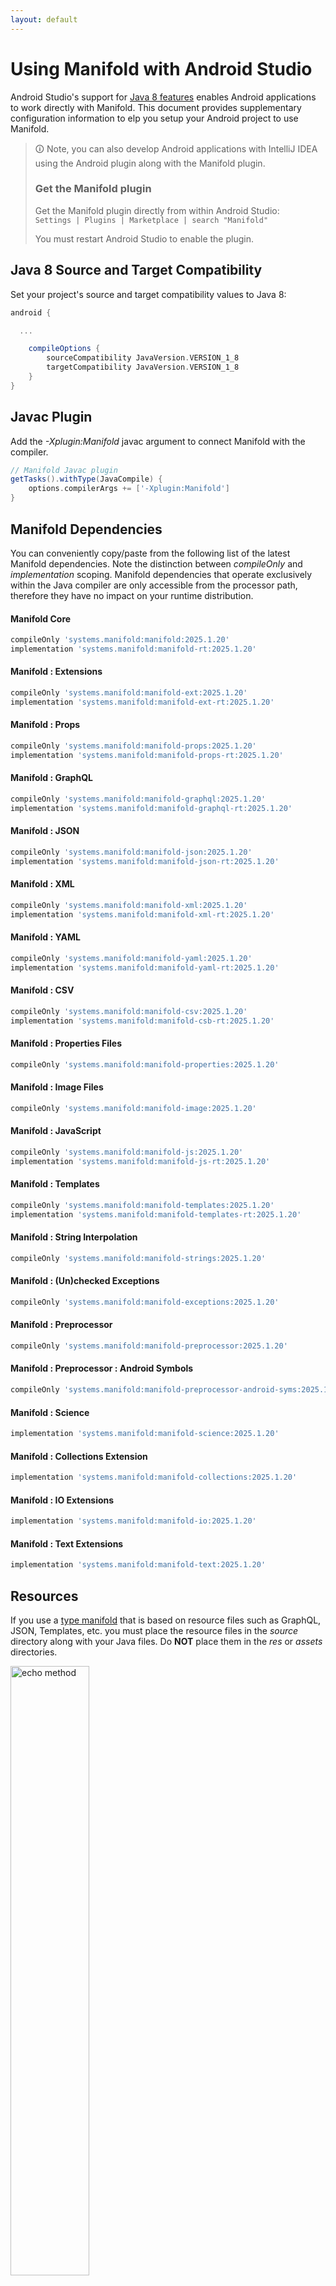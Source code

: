 ```yaml
---
layout: default
---
```


# Using Manifold with Android Studio

Android Studio's support for [Java 8 features](https://developer.android.com/studio/write/java8-support.html) enables
Android applications to work directly with Manifold. This document provides supplementary configuration information to
elp you setup your Android project to use Manifold.

>🛈 Note, you can also develop Android applications with IntelliJ IDEA using the Android plugin along with the Manifold
>plugin. 
>
>### Get the Manifold plugin
>Get the Manifold plugin directly from within Android Studio:
><br>
>`Settings | Plugins | Marketplace | search "Manifold"`
><br>
> 
>You must restart Android Studio to enable the plugin. 
 
## Java 8 Source and Target Compatibility 
Set your project's source and target compatibility values to Java 8:

```groovy
android {

  ...

    compileOptions {
        sourceCompatibility JavaVersion.VERSION_1_8
        targetCompatibility JavaVersion.VERSION_1_8
    }
}
```

## Javac Plugin
Add the *-Xplugin:Manifold* javac argument to connect Manifold with the compiler.

```groovy
// Manifold Javac plugin
getTasks().withType(JavaCompile) {
    options.compilerArgs += ['-Xplugin:Manifold']
}
```    

## Manifold Dependencies
You can conveniently copy/paste from the following list of the latest Manifold dependencies. Note the distinction
between *compileOnly* and *implementation* scoping. Manifold dependencies that operate exclusively within the
Java compiler are only accessible from the processor path, therefore they have no impact on your runtime distribution.

#### Manifold Core
```groovy
compileOnly 'systems.manifold:manifold:2025.1.20'
implementation 'systems.manifold:manifold-rt:2025.1.20'
```
#### Manifold : Extensions
```groovy
compileOnly 'systems.manifold:manifold-ext:2025.1.20'
implementation 'systems.manifold:manifold-ext-rt:2025.1.20'
```
#### Manifold : Props
```groovy
compileOnly 'systems.manifold:manifold-props:2025.1.20'
implementation 'systems.manifold:manifold-props-rt:2025.1.20'
```
#### Manifold : GraphQL
```groovy
compileOnly 'systems.manifold:manifold-graphql:2025.1.20'
implementation 'systems.manifold:manifold-graphql-rt:2025.1.20'
```
#### Manifold : JSON
```groovy
compileOnly 'systems.manifold:manifold-json:2025.1.20'
implementation 'systems.manifold:manifold-json-rt:2025.1.20'
```
#### Manifold : XML
```groovy
compileOnly 'systems.manifold:manifold-xml:2025.1.20'
implementation 'systems.manifold:manifold-xml-rt:2025.1.20'
```
#### Manifold : YAML
```groovy
compileOnly 'systems.manifold:manifold-yaml:2025.1.20'
implementation 'systems.manifold:manifold-yaml-rt:2025.1.20'
```
#### Manifold : CSV
```groovy
compileOnly 'systems.manifold:manifold-csv:2025.1.20'
implementation 'systems.manifold:manifold-csb-rt:2025.1.20'
```
#### Manifold : Properties Files
```groovy
compileOnly 'systems.manifold:manifold-properties:2025.1.20'
```
#### Manifold : Image Files
```groovy
compileOnly 'systems.manifold:manifold-image:2025.1.20'
```
#### Manifold : JavaScript
```groovy
compileOnly 'systems.manifold:manifold-js:2025.1.20'
implementation 'systems.manifold:manifold-js-rt:2025.1.20'
```
#### Manifold : Templates
```groovy
compileOnly 'systems.manifold:manifold-templates:2025.1.20'
implementation 'systems.manifold:manifold-templates-rt:2025.1.20'
```
#### Manifold : String Interpolation
```groovy
compileOnly 'systems.manifold:manifold-strings:2025.1.20'
```
#### Manifold : (Un)checked Exceptions
```groovy
compileOnly 'systems.manifold:manifold-exceptions:2025.1.20'
```
#### Manifold : Preprocessor
```groovy
compileOnly 'systems.manifold:manifold-preprocessor:2025.1.20'
```
#### Manifold : Preprocessor : Android Symbols
```groovy
compileOnly 'systems.manifold:manifold-preprocessor-android-syms:2025.1.20'
```
#### Manifold : Science
```groovy
implementation 'systems.manifold:manifold-science:2025.1.20'
```
#### Manifold : Collections Extension
```groovy
implementation 'systems.manifold:manifold-collections:2025.1.20'
```
#### Manifold : IO Extensions
```groovy
implementation 'systems.manifold:manifold-io:2025.1.20'
```
#### Manifold : Text Extensions
```groovy
implementation 'systems.manifold:manifold-text:2025.1.20'
```

## Resources

If you use a [type manifold](https://github.com/manifold-systems/manifold/tree/master/manifold-core-parent/manifold#the-big-picture)
that is based on resource files such as GraphQL, JSON, Templates, etc. you must place the resource files in the 
*source* directory along with your Java files.  Do **NOT** place them in the *res* or *assets* directories.
 
<p><img src="http://manifold.systems/images/android_resources.png" alt="echo method" width="50%" height="50%"/></p> 

## Preprocessor and build variant symbols

If you use the [preprocessor](https://github.com/manifold-systems/manifold/tree/master/manifold-deps-parent/manifold-preprocessor),
you can directly reference Android build variant symbols with the [manifold-preprocessor-android-syms](https://github.com/manifold-systems/manifold/tree/master/manifold-deps-parent/manifold-preprocessor-android-syms)
dependency.
```java
#if FLAVOR == "paid"
  @Override
  public void specialMethod(Foo foo) {
  ...
  }
#endif
```
build.gradle
```groovy
dependencies {
    ...
    compileOnly 'systems.manifold:manifold-preprocessor:2025.1.20'
    compileOnly 'systems.manifold:manifold-preprocessor-android-syms:2025.1.20'
}
```